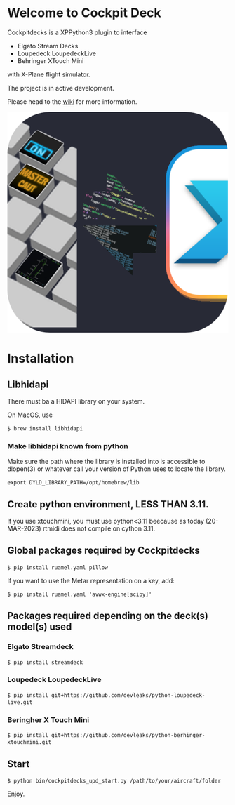 # Welcome to Cockpit Deck

Cockpitdecks is a XPPython3 plugin to interface

- Elgato Stream Decks
- Loupedeck LoupedeckLive
- Behringer XTouch Mini

with X-Plane flight simulator.

The project is in active development.

Please head to the [wiki](https://github.com/devleaks/cockpitdecks/wiki) for more information.


![Cockpitdecks Icon](cockpitdecks/resources/icon.png)

# Installation

## Libhidapi

There must ba a HIDAPI library on your system.

On MacOS, use

```
$ brew install libhidapi
```

### Make libhidapi known from python

Make sure the path where the library is installed into is accessible to dlopen(3)
or whatever call your version of Python uses to locate the library.

```
export DYLD_LIBRARY_PATH=/opt/homebrew/lib
```


## Create python environment, LESS THAN 3.11.

If you use xtouchmini, you must use python<3.11 beecause as today (20-MAR-2023) rtmidi does not compile on cython 3.11.

## Global packages required by Cockpitdecks

```
$ pip install ruamel.yaml pillow
```

If you want to use the Metar representation on a key, add:

```
$ pip install ruamel.yaml 'avwx-engine[scipy]'
```


## Packages required depending on the deck(s) model(s) used

### Elgato Streamdeck

```
$ pip install streamdeck
```

### Loupedeck LoupedeckLive

```
$ pip install git+https://github.com/devleaks/python-loupedeck-live.git
```

### Beringher X Touch Mini

```
$ pip install git+https://github.com/devleaks/python-berhinger-xtouchmini.git
```

## Start

```
$ python bin/cockpitdecks_upd_start.py /path/to/your/aircraft/folder
```

Enjoy.

